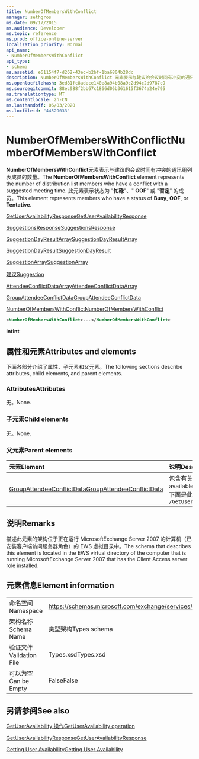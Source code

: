 ```yaml
---
title: NumberOfMembersWithConflict
manager: sethgros
ms.date: 09/17/2015
ms.audience: Developer
ms.topic: reference
ms.prod: office-online-server
localization_priority: Normal
api_name:
- NumberOfMembersWithConflict
api_type:
- schema
ms.assetid: e61154f7-d262-43ec-b2bf-1ba6804b28dc
description: NumberOfMembersWithConflict 元素表示与建议的会议时间有冲突的通讯组列表成员的数量。 此元素表示状态为 "忙碌"、"OOF" 或 "暂定" 的成员。
ms.openlocfilehash: 3ed81fc8adece140e8a94b08a9c2d94c2d9787c9
ms.sourcegitcommit: 88ec988f2bb67c1866d06b361615f3674a24e795
ms.translationtype: MT
ms.contentlocale: zh-CN
ms.lasthandoff: 06/03/2020
ms.locfileid: "44529033"
---
```

# <a name="numberofmemberswithconflict"></a><span data-ttu-id="52b64-104">NumberOfMembersWithConflict</span><span class="sxs-lookup"><span data-stu-id="52b64-104">NumberOfMembersWithConflict</span></span>

<span data-ttu-id="52b64-105">**NumberOfMembersWithConflict**元素表示与建议的会议时间有冲突的通讯组列表成员的数量。</span><span class="sxs-lookup"><span data-stu-id="52b64-105">The **NumberOfMembersWithConflict** element represents the number of distribution list members who have a conflict with a suggested meeting time.</span></span> <span data-ttu-id="52b64-106">此元素表示状态为 "**忙碌**"、" **OOF**" 或 "**暂定**" 的成员。</span><span class="sxs-lookup"><span data-stu-id="52b64-106">This element represents members who have a status of **Busy**, **OOF**, or **Tentative**.</span></span>
  
[<span data-ttu-id="52b64-107">GetUserAvailabilityResponse</span><span class="sxs-lookup"><span data-stu-id="52b64-107">GetUserAvailabilityResponse</span></span>](getuseravailabilityresponse.md)
  
[<span data-ttu-id="52b64-108">SuggestionsResponse</span><span class="sxs-lookup"><span data-stu-id="52b64-108">SuggestionsResponse</span></span>](suggestionsresponse.md)
  
[<span data-ttu-id="52b64-109">SuggestionDayResultArray</span><span class="sxs-lookup"><span data-stu-id="52b64-109">SuggestionDayResultArray</span></span>](suggestiondayresultarray.md)
  
[<span data-ttu-id="52b64-110">SuggestionDayResult</span><span class="sxs-lookup"><span data-stu-id="52b64-110">SuggestionDayResult</span></span>](suggestiondayresult.md)
  
[<span data-ttu-id="52b64-111">SuggestionArray</span><span class="sxs-lookup"><span data-stu-id="52b64-111">SuggestionArray</span></span>](suggestionarray.md)
  
[<span data-ttu-id="52b64-112">建议</span><span class="sxs-lookup"><span data-stu-id="52b64-112">Suggestion</span></span>](suggestion.md)
  
[<span data-ttu-id="52b64-113">AttendeeConflictDataArray</span><span class="sxs-lookup"><span data-stu-id="52b64-113">AttendeeConflictDataArray</span></span>](attendeeconflictdataarray.md)
  
[<span data-ttu-id="52b64-114">GroupAttendeeConflictData</span><span class="sxs-lookup"><span data-stu-id="52b64-114">GroupAttendeeConflictData</span></span>](groupattendeeconflictdata.md)
  
[<span data-ttu-id="52b64-115">NumberOfMembersWithConflict</span><span class="sxs-lookup"><span data-stu-id="52b64-115">NumberOfMembersWithConflict</span></span>](numberofmemberswithconflict.md)
  
```xml
<NumberOfMembersWithConflict>...</NumberOfMembersWithConflict>
```

 <span data-ttu-id="52b64-116">**int**</span><span class="sxs-lookup"><span data-stu-id="52b64-116">**int**</span></span>
## <a name="attributes-and-elements"></a><span data-ttu-id="52b64-117">属性和元素</span><span class="sxs-lookup"><span data-stu-id="52b64-117">Attributes and elements</span></span>

<span data-ttu-id="52b64-118">下面各部分介绍了属性、子元素和父元素。</span><span class="sxs-lookup"><span data-stu-id="52b64-118">The following sections describe attributes, child elements, and parent elements.</span></span>
  
### <a name="attributes"></a><span data-ttu-id="52b64-119">Attributes</span><span class="sxs-lookup"><span data-stu-id="52b64-119">Attributes</span></span>

<span data-ttu-id="52b64-120">无。</span><span class="sxs-lookup"><span data-stu-id="52b64-120">None.</span></span>
  
### <a name="child-elements"></a><span data-ttu-id="52b64-121">子元素</span><span class="sxs-lookup"><span data-stu-id="52b64-121">Child elements</span></span>

<span data-ttu-id="52b64-122">无。</span><span class="sxs-lookup"><span data-stu-id="52b64-122">None.</span></span>
  
### <a name="parent-elements"></a><span data-ttu-id="52b64-123">父元素</span><span class="sxs-lookup"><span data-stu-id="52b64-123">Parent elements</span></span>

|<span data-ttu-id="52b64-124">**元素**</span><span class="sxs-lookup"><span data-stu-id="52b64-124">**Element**</span></span>|<span data-ttu-id="52b64-125">**说明**</span><span class="sxs-lookup"><span data-stu-id="52b64-125">**Description**</span></span>|
|:-----|:-----|
|[<span data-ttu-id="52b64-126">GroupAttendeeConflictData</span><span class="sxs-lookup"><span data-stu-id="52b64-126">GroupAttendeeConflictData</span></span>](groupattendeeconflictdata.md) <br/> |<span data-ttu-id="52b64-127">包含有关可用用户数的聚合冲突信息、有冲突的用户数以及在通讯组列表中没有可用性信息的用户数量建议的会议时间。</span><span class="sxs-lookup"><span data-stu-id="52b64-127">Contains aggregate conflict information about the number of users who are available, the number of users who have conflicts, and the number of users who do not have availability information in a distribution list for a suggested meeting time.</span></span>  <br/> <span data-ttu-id="52b64-128">下面是此元素的 XPath 表达式： </span><span class="sxs-lookup"><span data-stu-id="52b64-128">The following is the XPath expression to this element:</span></span>  <br/>  `/GetUserAvailabilityResponse/SuggestionsResponse/SuggestionDayResultArray/SuggestionDayResult[i]/SuggestionArray/Suggestion[i]/AttendeeConflictDataArray/GroupAttendeeConflictData[i]` <br/> |
   
## <a name="remarks"></a><span data-ttu-id="52b64-129">说明</span><span class="sxs-lookup"><span data-stu-id="52b64-129">Remarks</span></span>

<span data-ttu-id="52b64-130">描述此元素的架构位于正在运行 MicrosoftExchange Server 2007 的计算机（已安装客户端访问服务器角色）的 EWS 虚拟目录中。</span><span class="sxs-lookup"><span data-stu-id="52b64-130">The schema that describes this element is located in the EWS virtual directory of the computer that is running MicrosoftExchange Server 2007 that has the Client Access server role installed.</span></span>
  
## <a name="element-information"></a><span data-ttu-id="52b64-131">元素信息</span><span class="sxs-lookup"><span data-stu-id="52b64-131">Element information</span></span>

|||
|:-----|:-----|
|<span data-ttu-id="52b64-132">命名空间</span><span class="sxs-lookup"><span data-stu-id="52b64-132">Namespace</span></span>  <br/> |https://schemas.microsoft.com/exchange/services/2006/types  <br/> |
|<span data-ttu-id="52b64-133">架构名称</span><span class="sxs-lookup"><span data-stu-id="52b64-133">Schema Name</span></span>  <br/> |<span data-ttu-id="52b64-134">类型架构</span><span class="sxs-lookup"><span data-stu-id="52b64-134">Types schema</span></span>  <br/> |
|<span data-ttu-id="52b64-135">验证文件</span><span class="sxs-lookup"><span data-stu-id="52b64-135">Validation File</span></span>  <br/> |<span data-ttu-id="52b64-136">Types.xsd</span><span class="sxs-lookup"><span data-stu-id="52b64-136">Types.xsd</span></span>  <br/> |
|<span data-ttu-id="52b64-137">可以为空</span><span class="sxs-lookup"><span data-stu-id="52b64-137">Can be Empty</span></span>  <br/> |<span data-ttu-id="52b64-138">False</span><span class="sxs-lookup"><span data-stu-id="52b64-138">False</span></span>  <br/> |
   
## <a name="see-also"></a><span data-ttu-id="52b64-139">另请参阅</span><span class="sxs-lookup"><span data-stu-id="52b64-139">See also</span></span>



[<span data-ttu-id="52b64-140">GetUserAvailability 操作</span><span class="sxs-lookup"><span data-stu-id="52b64-140">GetUserAvailability operation</span></span>](getuseravailability-operation.md)
  
[<span data-ttu-id="52b64-141">GetUserAvailabilityResponse</span><span class="sxs-lookup"><span data-stu-id="52b64-141">GetUserAvailabilityResponse</span></span>](getuseravailabilityresponse.md)


[<span data-ttu-id="52b64-142">Getting User Availability</span><span class="sxs-lookup"><span data-stu-id="52b64-142">Getting User Availability</span></span>](https://msdn.microsoft.com/library/d4133fcb-9b0f-4e6b-aadf-a389da83516a%28Office.15%29.aspx)

